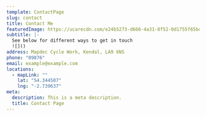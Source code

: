 ```yaml
---
template: ContactPage
slug: contact
title: Contact Me
featuredImage: https://ucarecdn.com/e24b5273-d666-4a31-8f52-0d1755f65bda/
subtitle: |-
  See below for different ways to get in touch
  ![]()
address: Mapdec Cycle Work, Kendal, LA9 6NS
phone: "09876"
email: example@example.com
locations:
  - mapLink: ""
    lat: "54.344507"
    lng: "-2.739637"
meta:
  description: This is a meta description.
  title: Contact Page
---
```

